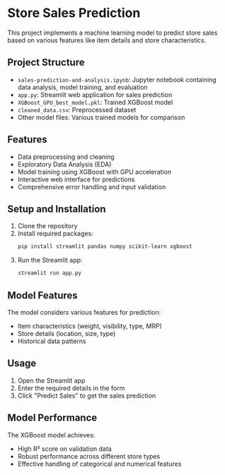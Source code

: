 # Store Sales Prediction

This project implements a machine learning model to predict store sales based on various features like item details and store characteristics.

## Project Structure

- `sales-prediction-and-analysis.ipynb`: Jupyter notebook containing data analysis, model training, and evaluation
- `app.py`: Streamlit web application for sales prediction
- `XGBoost_GPU_best_model.pkl`: Trained XGBoost model
- `cleaned_data.csv`: Preprocessed dataset
- Other model files: Various trained models for comparison

## Features

- Data preprocessing and cleaning
- Exploratory Data Analysis (EDA)
- Model training using XGBoost with GPU acceleration
- Interactive web interface for predictions
- Comprehensive error handling and input validation

## Setup and Installation

1. Clone the repository
2. Install required packages:
   ```bash
   pip install streamlit pandas numpy scikit-learn xgboost
   ```
3. Run the Streamlit app:
   ```bash
   streamlit run app.py
   ```

## Model Features

The model considers various features for prediction:
- Item characteristics (weight, visibility, type, MRP)
- Store details (location, size, type)
- Historical data patterns

## Usage

1. Open the Streamlit app
2. Enter the required details in the form
3. Click "Predict Sales" to get the sales prediction

## Model Performance

The XGBoost model achieves:
- High R² score on validation data
- Robust performance across different store types
- Effective handling of categorical and numerical features
